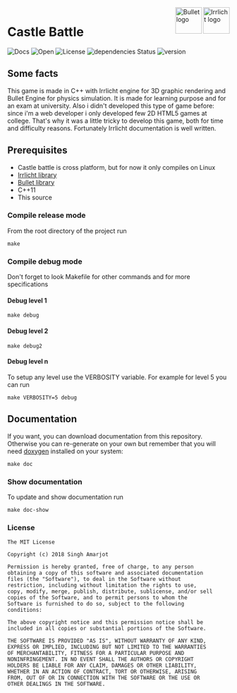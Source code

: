 <a href="http://irrlicht.sourceforge.net/">
    <img src="http://irrlicht.sourceforge.net/images/irrlicht_logo.png" alt="Irrlicht logo" title="Irrlicht" align="right" height="60" />
</a>
<a href="http://bulletphysics.org/wordpress/">
    <img src="http://bulletphysics.org/wordpress/wp-content/themes/atahualpa333/images/bullet_logo-210-86.png" alt="Bullet logo" title="Bullet" align="right" height="60" />
</a>

# Castle Battle

![Docs](https://img.shields.io/badge/docs-99%25-blue.svg) ![Open](https://camo.githubusercontent.com/2091d99fb3b1ea0dcacb2ce564d5a3fc099c9ee7/68747470733a2f2f6261646765732e66726170736f66742e636f6d2f6f732f76322f6f70656e2d736f757263652e7376673f763d313032)
![License](https://img.shields.io/github/license/mashape/apistatus.svg)
![dependencies Status](https://david-dm.org/boennemann/badges/status.svg)
![version](https://img.shields.io/badge/version-1.0-orange.svg)
## Some facts
This game is made in C++ with Irrlicht engine for 3D graphic rendering and Bullet Engine for physics simulation. It is made for learning purpose and for an exam at university. Also i didn't developed this type of game before: since i'm a web developer i only developed few 2D HTML5 games at college. That's why it was a little tricky to develop this game, both for time and difficulty reasons. Fortunately Irrlicht documentation is well written.
## Prerequisites
* Castle battle is cross platform, but for now it only compiles on Linux
* [Irrlicht library](http://irrlicht.sourceforge.net)
* [Bullet library](http://bulletphysics.org/wordpress)
* C++11
* This source

### Compile release mode
From the root directory of the project run
```
make
```
### Compile debug mode
Don't forget to look Makefile for other commands and for more specifications
#### Debug level 1
```
make debug
```
#### Debug level 2
```
make debug2
```
#### Debug level n
To setup any level use the VERBOSITY variable.
For example for level 5 you can run
```
make VERBOSITY=5 debug
```
## Documentation
If you want, you can download documentation from this repository.
Otherwise you can re-generate on your own but remember that you will need [doxygen](http://www.stack.nl/~dimitri/doxygen/index.html) installed on your system:
```
make doc
```
### Show documentation
To update and show documentation run
```
make doc-show
```
### License
```
The MIT License

Copyright (c) 2018 Singh Amarjot

Permission is hereby granted, free of charge, to any person
obtaining a copy of this software and associated documentation
files (the "Software"), to deal in the Software without
restriction, including without limitation the rights to use,
copy, modify, merge, publish, distribute, sublicense, and/or sell
copies of the Software, and to permit persons to whom the
Software is furnished to do so, subject to the following
conditions:

The above copyright notice and this permission notice shall be
included in all copies or substantial portions of the Software.

THE SOFTWARE IS PROVIDED "AS IS", WITHOUT WARRANTY OF ANY KIND,
EXPRESS OR IMPLIED, INCLUDING BUT NOT LIMITED TO THE WARRANTIES
OF MERCHANTABILITY, FITNESS FOR A PARTICULAR PURPOSE AND
NONINFRINGEMENT. IN NO EVENT SHALL THE AUTHORS OR COPYRIGHT
HOLDERS BE LIABLE FOR ANY CLAIM, DAMAGES OR OTHER LIABILITY,
WHETHER IN AN ACTION OF CONTRACT, TORT OR OTHERWISE, ARISING
FROM, OUT OF OR IN CONNECTION WITH THE SOFTWARE OR THE USE OR
OTHER DEALINGS IN THE SOFTWARE.
```
